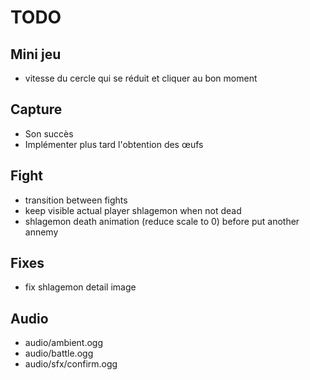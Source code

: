 # TODO

## Mini jeu

- vitesse du cercle qui se réduit et cliquer au bon moment

## Capture

- Son succès
- Implémenter plus tard l'obtention des œufs

## Fight

- transition between fights
- keep visible actual player shlagemon when not dead
- shlagemon death animation (reduce scale to 0) before put another annemy

## Fixes

- fix shlagemon detail image

## Audio

- audio/ambient.ogg
- audio/battle.ogg
- audio/sfx/confirm.ogg
